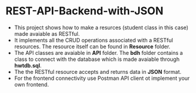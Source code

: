 # REST-API-Backend-with-JSON
<ul>
<li>This project shows how to make a resurces (student class in this case) made avaiable as RESTful.</li>
<li>It implements all the CRUD operations associated with a RESTful resources. The resource itself can be found in <strong>Resource</strong>
folder. </li>
<li>The API classes are avaiable in <strong>API</strong> folder. The <strong>bdh</strong> folder contains a class to connect with the database which is
made avaiable through <strong>hwtdb.sql</strong>.</li>
<li>The the RESTful resource accepts and returns data in <strong>JSON</strong> format.</i>
<li>For the frontend connectivity use Postman API client ot implement your own frontend.</li>
</ul>
